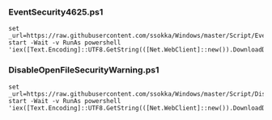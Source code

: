 ### EventSecurity4625.ps1
```
set _url=https://raw.githubusercontent.com/ssokka/Windows/master/Script/EventSecurity4625.ps1
start -Wait -v RunAs powershell 'iex([Text.Encoding]::UTF8.GetString(([Net.WebClient]::new()).DownloadData(''%_url%'')))'

```

### DisableOpenFileSecurityWarning.ps1
```
set _url=https://raw.githubusercontent.com/ssokka/Windows/master/Script/DisableOpenFileSecurityWarning.ps1
start -Wait -v RunAs powershell 'iex([Text.Encoding]::UTF8.GetString(([Net.WebClient]::new()).DownloadData(''%_url%'')))'

```
